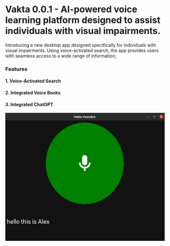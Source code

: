 # Vakta 0.0.1 - AI-powered voice learning platform designed to assist individuals with visual impairments.

Introducing a new desktop app designed specifically for individuals with visual impairments. Using voice-activated search, the app provides users with seamless access to a wide range of information,


### Features


#### 1. Voice-Activated Search
#### 2. Integrated Voice Books
#### 3. Integrated ChatGPT


![Alt Text](demo/sdfghu64tergdfhuu57463twt.png)

